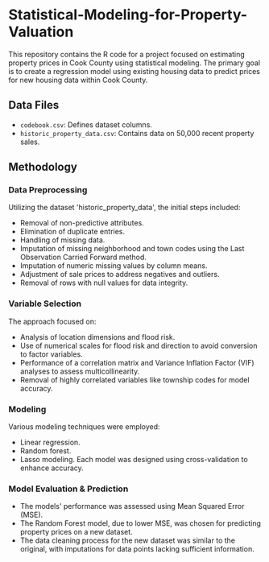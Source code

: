 # Statistical-Modeling-for-Property-Valuation

This repository contains the R code for a project focused on estimating property prices in Cook County using statistical modeling. The primary goal is to create a regression model using existing housing data to predict prices for new housing data within Cook County.

## Data Files
- `codebook.csv`: Defines dataset columns.
- `historic_property_data.csv`: Contains data on 50,000 recent property sales.

## Methodology

### Data Preprocessing
Utilizing the dataset 'historic_property_data', the initial steps included:
- Removal of non-predictive attributes.
- Elimination of duplicate entries.
- Handling of missing data.
- Imputation of missing neighborhood and town codes using the Last Observation Carried Forward method.
- Imputation of numeric missing values by column means.
- Adjustment of sale prices to address negatives and outliers.
- Removal of rows with null values for data integrity.

### Variable Selection
The approach focused on:
- Analysis of location dimensions and flood risk.
- Use of numerical scales for flood risk and direction to avoid conversion to factor variables.
- Performance of a correlation matrix and Variance Inflation Factor (VIF) analyses to assess multicollinearity.
- Removal of highly correlated variables like township codes for model accuracy.

### Modeling
Various modeling techniques were employed:
- Linear regression.
- Random forest.
- Lasso modeling.
Each model was designed using cross-validation to enhance accuracy.

### Model Evaluation & Prediction
- The models' performance was assessed using Mean Squared Error (MSE).
- The Random Forest model, due to lower MSE, was chosen for predicting property prices on a new dataset.
- The data cleaning process for the new dataset was similar to the original, with imputations for data points lacking sufficient information.
